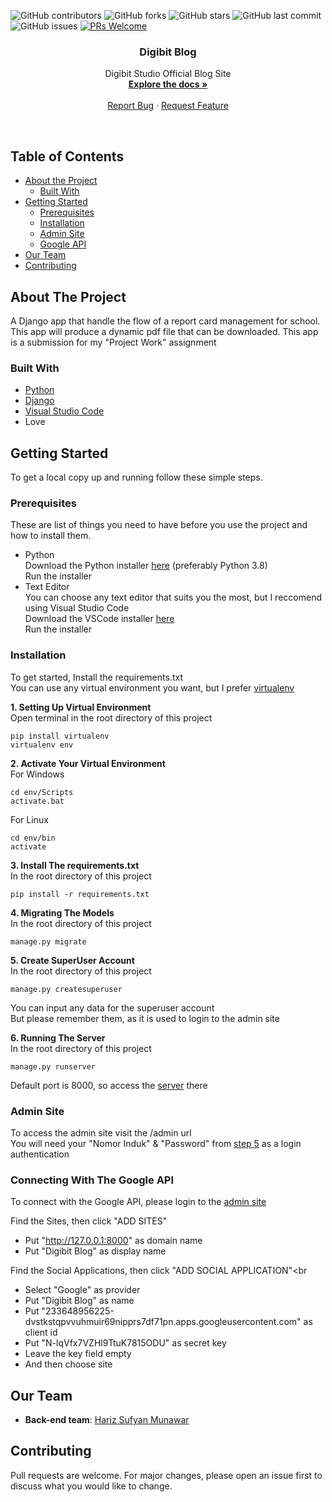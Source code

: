 
![GitHub contributors](https://img.shields.io/github/contributors/digibitstudio/digibit-blog)
![GitHub forks](https://img.shields.io/github/forks/digibitstudio/digibit-blog?style=social)
![GitHub stars](https://img.shields.io/github/stars/digibitstudio/digibit-blog?style=social)
![GitHub last commit](https://img.shields.io/github/last-commit/digibitstudio/digibit-blog)
![GitHub issues](https://img.shields.io/github/issues/digibitstudio/digibit-blog)
[![PRs Welcome](https://img.shields.io/badge/PRs-welcome-brightgreen.svg?style=flat-square)](http://makeapullrequest.com)

<p align="center">
  <h3 align="center">Digibit Blog</h3>

  <p align="center">
    Digibit Studio Official Blog Site
    <br />
    <a href="https://github.com/digibitstudio/digibit-blog"><strong>Explore the docs »</strong></a>
    <br />
    <br />    
    <a href="https://github.com/digibitstudio/digibit-blog/issues">Report Bug</a>
    ·
    <a href="https://github.com/digibitstudio/digibit-blog/issues">Request Feature</a>
  </p>
</p><br>

<!-- TABLE OF CONTENTS -->
## Table of Contents

* [About the Project](#about-the-project)
  * [Built With](#built-with)
* [Getting Started](#getting-started)
  * [Prerequisites](#prerequisites)
  * [Installation](#installation)
  * [Admin Site](#admin-site)
  * [Google API](#connecting-with-the-google-api)
* [Our Team](#our-team)
* [Contributing](#contributing)

<!-- ABOUT THE PROJECT -->
## About The Project

A Django app that handle the flow of a report card management for school. This app will produce a dynamic pdf file that can be downloaded. This app is a submission for my "Project Work" assignment

### Built With

* [Python](https://www.python.org/)
* [Django](https://www.djangoproject.com/)
* [Visual Studio Code](https://code.visualstudio.com/)
* Love

<!-- GETTING STARTED -->
## Getting Started

To get a local copy up and running follow these simple steps.

### Prerequisites

These are list of things you need to have before you use the project and how to install them.
* Python<br>
Download the Python installer [here](https://www.python.org/downloads/) (preferably Python 3.8)<br>
Run the installer
* Text Editor<br>
You can choose any text editor that suits you the most, but I reccomend using Visual Studio Code<br>
Download the VSCode installer [here](https://code.visualstudio.com/download)<br>
Run the installer

### Installation
To get started, Install the requirements.txt<br>
You can use any virtual environment you want, but I prefer [virtualenv](https://pypi.org/project/virtualenv/)

__1. Setting Up Virtual Environment__<br>
Open terminal in the root directory of this project
```
pip install virtualenv
virtualenv env
```

__2. Activate Your Virtual Environment__<br>
For Windows
```
cd env/Scripts
activate.bat
```
For Linux
```
cd env/bin
activate
```

__3. Install The requirements.txt__<br>
In the root directory of this project
```
pip install -r requirements.txt
```

__4. Migrating The Models__<br>
In the root directory of this project
```
manage.py migrate
```

__5. Create SuperUser Account__<br>
In the root directory of this project
```
manage.py createsuperuser
```
You can input any data for the superuser account<br>
But please remember them, as it is used to login to the admin site

__6. Running The Server__<br>
In the root directory of this project
```
manage.py runserver
```
Default port is 8000, so access the [server](127.0.0.1:8000) there

### Admin Site
To access the admin site visit the /admin url<br>
You will need your "Nomor Induk" & "Password" from [step 5](#installation) as a login authentication

### Connecting With The Google API
To connect with the Google API, please login to the [admin site](#admin-site)

Find the Sites, then click "ADD SITES"
* Put "http://127.0.0.1:8000" as domain name
* Put "Digibit Blog" as display name

Find the Social Applications, then click "ADD SOCIAL APPLICATION"<br
* Select "Google" as provider
* Put "Digibit Blog" as name
* Put "233648956225-dvstkstqpvvuhmuir69nipprs7df71pn.apps.googleusercontent.com" as client id
* Put "N-lqVfx7VZHl9TtuK7815ODU" as secret key
* Leave the key field empty
* And then choose site


## Our Team
* **Back-end team**: [Hariz Sufyan Munawar](https://github.com/harizMunawar)

## Contributing
Pull requests are welcome. For major changes, please open an issue first to discuss what you would like to change.

